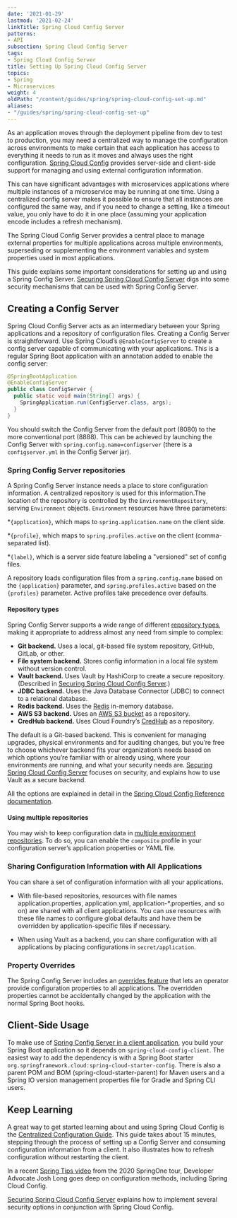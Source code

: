 ```yaml
---
date: '2021-01-29'
lastmod: '2021-02-24'
linkTitle: Spring Cloud Config Server
patterns:
- API
subsection: Spring Cloud Config Server
tags:
- Spring Cloud Config Server
title: Setting Up Spring Cloud Config Server
topics:
- Spring
- Microservices
weight: 4
oldPath: "/content/guides/spring/spring-cloud-config-set-up.md"
aliases:
- "/guides/spring/spring-cloud-config-set-up"
---
```


As an application moves through the deployment pipeline from dev to test to production, you may need a centralized way to manage the configuration across environments to make certain that each application has access to everything it needs to run as it moves and always uses the right configuration. [Spring Cloud Config](https://cloud.spring.io/spring-cloud-config/reference/html/) provides server-side and client-side support for managing and using external configuration information. 

This can have significant advantages with microservices applications where multiple instances of a microservice may be running at one time. Using a centralized config server makes it possible to ensure that all instances are configured the same way, and if you need to change a setting, like a timeout value, you only have to do it in one place (assuming your application encode includes a refresh mechanism).

The Spring Cloud Config Server provides a central place to manage external properties for multiple applications across multiple environments, superseding or supplementing the environment variables and system properties used in most applications. 

This guide explains some important considerations for setting up and using a Spring Config Server. [Securing Spring Cloud Config Server](/guides/spring/spring-cloud-config-security/) digs into some security mechanisms that can be used with Spring Config Server.

## Creating a Config Server 
Spring Cloud Config Server acts as an intermediary between your Spring applications and a repository of configuration files. Creating a Config Server is straightforward. Use Spring Cloud’s `@EnableConfigServer` to create a config server capable of communicating with your applications. This is a regular Spring Boot application with an annotation added to enable the config server:

```java
@SpringBootApplication
@EnableConfigServer
public class ConfigServer {
  public static void main(String[] args) {
    SpringApplication.run(ConfigServer.class, args);
  }
}

```
You should switch the Config Server from the default port (8080) to the more conventional port (8888). This can be achieved by launching the Config Server with `spring.config.name=configserver` (there is a `configserver.yml` in the Config Server jar).


### Spring Config Server repositories
A Spring Config Server instance needs a place to store configuration information. A centralized repository is used for this information.The location of the repository is controlled by the `EnvironmentRepository`, serving `Environment` objects. `Environment` resources have three parameters:

*`{application}`, which maps to `spring.application.name` on the client side.

*`{profile}`, which maps to `spring.profiles.active` on the client (comma-separated list).

*`{label}`, which is a server side feature labeling a "versioned" set of config files.

A repository loads configuration files from a `spring.config.name` based on the `{application}` parameter, and `spring.profiles.active` based on the `{profiles}` parameter. Active profiles take precedence over defaults.

#### Repository types
Spring Config Server supports a wide range of different [repository types](https://cloud.spring.io/spring-cloud-config/reference/html/#_environment_repository), making it appropriate to address almost any need from simple to complex:

* **Git backend.** Uses a local, git-based file system repository, GitHub, GitLab, or other.
* **File system backend.** Stores config information in a local file system without version control.
* **Vault backend.** Uses Vault by HashiCorp to create a secure repository. (Described in [Securing Spring Cloud Config Server](/guides/spring/spring-cloud-config-security/).)
* **JDBC backend.** Uses the Java Database Connector (JDBC) to connect to a relational database.
* **Redis backend.** Uses the [Redis](https://redis.io/) in-memory database.
* **AWS S3 backend.** Uses an [AWS S3 bucket](https://docs.aws.amazon.com/AmazonS3/latest/dev/UsingBucket.html) as a repository.
* **CredHub backend.** Uses Cloud Foundry’s [CredHub](https://docs.cloudfoundry.org/credhub/) as a repository.

The default is a Git-based backend. This is convenient for managing upgrades, physical environments and for auditing changes, but you’re free to choose whichever backend fits your organization’s needs based on which options you’re familiar with or already using, where your environments are running, and what your security needs are. [Securing Spring Cloud Config Server](/guides/spring/spring-cloud-config-security/) focuses on security, and explains how to use Vault as a secure backend.

All the options are explained in detail in the [Spring Cloud Config Reference documentation](https://cloud.spring.io/spring-cloud-config/reference/html/#_environment_repository). 

#### Using multiple repositories
You may wish to keep configuration data in [multiple environment repositories](https://cloud.spring.io/spring-cloud-config/reference/html/#composite-environment-repositories). To do so, you can enable the `composite` profile in your configuration server’s application properties or YAML file.

### Sharing Configuration Information with All Applications
You can share a set of configuration information with all your applications. 

* With file-based repositories, resources with file names application.properties, application.yml, application-*.properties, and so on) are shared with all client applications. You can use resources with these file names to configure global defaults and have them be overridden by application-specific files if necessary.

* When using Vault as a backend, you can share configuration with all applications by placing configurations in `secret/application`.

### Property Overrides
The Spring Config Server includes an [overrides feature](https://cloud.spring.io/spring-cloud-config/reference/html/#property-overrides) that lets an operator provide configuration properties to all applications. The overridden properties cannot be accidentally changed by the application with the normal Spring Boot hooks.

## Client-Side Usage
To make use of [Spring Config Server in a client application](https://cloud.spring.io/spring-cloud-config/reference/html/#_client_side_usage), you build your Spring Boot application so it depends on `spring-cloud-config-client`. The easiest way to add the dependency is with a Spring Boot starter `org.springframework.cloud:spring-cloud-starter-config`. There is also a parent POM and BOM (spring-cloud-starter-parent) for Maven users and a Spring IO version management properties file for Gradle and Spring CLI users.

## Keep Learning
A great way to get started learning about and using Spring Cloud Config is the [Centralized Configuration Guide](https://spring.io/guides/gs/centralized-configuration/). This guide takes about 15 minutes, stepping through the process of setting up a Config Server and consuming configuration information from a client. It also illustrates how to refresh configuration without restarting the client.

In a recent [Spring Tips video](/tv/springone-tour/0006/) from the 2020 SpringOne tour, Developer Advocate Josh Long goes deep on configuration methods, including Spring Cloud Config.

[Securing Spring Cloud Config Server](/guides/spring/spring-cloud-config-security/) explains how to implement several security options in conjunction with Spring Cloud Config.